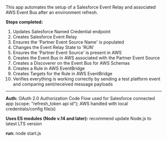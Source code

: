 This app automates the setup of a Salesforce Event Relay and associated AWS Event Bus after an environment refresh.

**Steps completed:**

   1. Updates Salesforce Named Credential endpoint
   2. Creates Salesforce Event Relay
   3. Ensures the 'Partner Event Source Name' is populated
   4. Changes the Event Relay State to 'RUN'
   5. Ensures the 'Partner Event Source' is present in AWS
   6. Creates the Event Bus in AWS associated with the Partner Event Source
   7. Creates a Discoverer on the Event Bus for AWS Schemas
   8. Creates a Rule in AWS EventBridge
   9. Creates Targets for the Rule in AWS EventBridge
  10. Verifies everything is working correctly by sending a test platform event and comparing sent/received message payloads

<hr>

**Auth:** OAuth 2.0 Authorization Code Flow used for Salesforce connected app (scope: "refresh_token api id"); AWS handled with local credentials/config file(s)

**Uses ES modules (Node v.14 and later):** recommend update Node.js to latest LTS version

**run:** node start.js